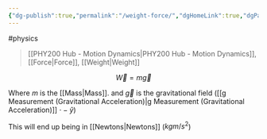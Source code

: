 ```yaml
---
{"dg-publish":true,"permalink":"/weight-force/","dgHomeLink":true,"dgPassFrontmatter":false,"dgShowLocalGraph":true}
---
```


#physics 
> [[PHY200 Hub - Motion Dynamics|PHY200 Hub - Motion Dynamics]], [[Force|Force]], [[Weight|Weight]]

$$
\vec{W} = m\vec{g}
$$

Where $m$ is the [[Mass|Mass]].
and $\vec{g}$ is the gravitational field ([[g Measurement (Gravitational Acceleration)|g Measurement (Gravitational Acceleration)]] $\cdot -\hat{y}$)

This will end up being in [[Newtons|Newtons]] ($kgm/s^{2}$)